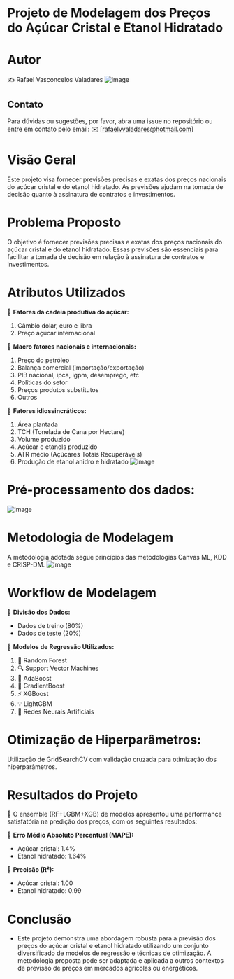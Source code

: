# Projeto de Modelagem dos Preços do Açúcar Cristal e Etanol Hidratado

# **Autor**
✍️ Rafael Vasconcelos Valadares
![image](https://github.com/RafaelVV/ML_PrecosAcucarEtanol/assets/10815345/5541e994-6ff5-4fdd-a443-677a9c85c597)

## Contato
Para dúvidas ou sugestões, por favor, abra uma issue no repositório ou entre em contato pelo email: ✉️ [rafaelvvaladares@hotmail.com]

# **Visão Geral**
Este projeto visa fornecer previsões precisas e exatas dos preços nacionais do açúcar cristal e do etanol hidratado. As previsões ajudam na tomada de decisão quanto à assinatura de contratos e investimentos.

# **Problema Proposto**
O objetivo é fornecer previsões precisas e exatas dos preços nacionais do açúcar cristal e do etanol hidratado. Essas previsões são essenciais para facilitar a tomada de decisão em relação à assinatura de contratos e investimentos.

# **Atributos Utilizados**
📌 **Fatores da cadeia produtiva do açúcar:**
1. Câmbio dolar, euro e libra
2. Preço açúcar internacional

📌 **Macro fatores nacionais e internacionais:**
1. Preço do petróleo
2. Balança comercial (importação/exportação)
3. PIB nacional, ipca, igpm, desemprego, etc
4. Políticas do setor
5. Preços produtos substitutos
6. Outros

📌 **Fatores idiossincráticos:**
1. Área plantada
2. TCH (Tonelada de Cana por Hectare)
3. Volume produzido
4. Açúcar e etanols produzido
5. ATR médio (Açúcares Totais Recuperáveis)
6. Produção de etanol anidro e hidratado
![image](https://github.com/RafaelVV/ML_PrecosAcucarEtanol/assets/10815345/2087b41a-3a3e-4345-bf51-60b62e898cb7)

# **Pré-processamento dos dados:**
![image](https://github.com/RafaelVV/ML_PrecosAcucarEtanol/assets/10815345/5dfd2a67-4bc8-4f05-a3a6-2031f8bd20c7)


# **Metodologia de Modelagem**
A metodologia adotada segue princípios das metodologias Canvas ML, KDD e CRISP-DM.
![image](https://github.com/RafaelVV/ML_PrecosAcucarEtanol/assets/10815345/56f5789a-f0c2-4b30-ba06-9f9fb6085c32)

# **Workflow de Modelagem**

📌 **Divisão dos Dados:**
- Dados de treino (80%)
- Dados de teste (20%)

📌 **Modelos de Regressão Utilizados:**
1. 🌳 Random Forest
2. 🔍 Support Vector Machines
3. 🚀 AdaBoost
4. 🌟 GradientBoost
5. ⚡ XGBoost
6. 💡 LightGBM
7. 🤖 Redes Neurais Artificiais

# **Otimização de Hiperparâmetros:**

Utilização de GridSearchCV com validação cruzada para otimização dos hiperparâmetros.

# **Resultados do Projeto**

🏅 O ensemble (RF+LGBM+XGB) de modelos apresentou uma performance satisfatória na predição dos preços, com os seguintes resultados:

📌 **Erro Médio Absoluto Percentual (MAPE):**

- Açúcar cristal: 1.4%
- Etanol hidratado: 1.64%

📌 **Precisão (R²):**

- Açúcar cristal: 1.00
- Etanol hidratado: 0.99

# **Conclusão**

- Este projeto demonstra uma abordagem robusta para a previsão dos preços do açúcar cristal e etanol hidratado utilizando um conjunto diversificado de modelos de regressão e técnicas de otimização. A metodologia proposta pode ser adaptada e aplicada a outros contextos de previsão de preços em mercados agrícolas ou energéticos.



